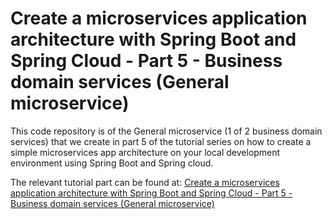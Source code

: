# Create a microservices application architecture with Spring Boot and Spring Cloud - Part 5 - Business domain services (General microservice)

This code repository is of the General microservice (1 of 2 business domain services) that we create in part 5 of the tutorial series on how to create a simple microservices app architecture on your local development environment using Spring Boot and Spring cloud.  

The relevant tutorial part can be found at: [Create a microservices application architecture with Spring Boot and Spring Cloud - Part 5 - Business domain services (General microservice)](https://bryanlor.com/blog/create-microservices-application-architecture-spring-boot-and-spring-cloud-part-5-business)